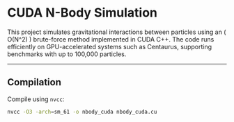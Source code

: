 # CUDA N-Body Simulation

This project simulates gravitational interactions between particles using an \( O(N^2) \) brute-force method implemented in CUDA C++. The code runs efficiently on GPU-accelerated systems such as Centaurus, supporting benchmarks with up to 100,000 particles.

---

## Compilation

Compile using `nvcc`:

```bash
nvcc -O3 -arch=sm_61 -o nbody_cuda nbody_cuda.cu
